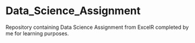 # Data_Science_Assignment
Repository containing Data Science Assignment from ExcelR completed by me for learning purposes.
